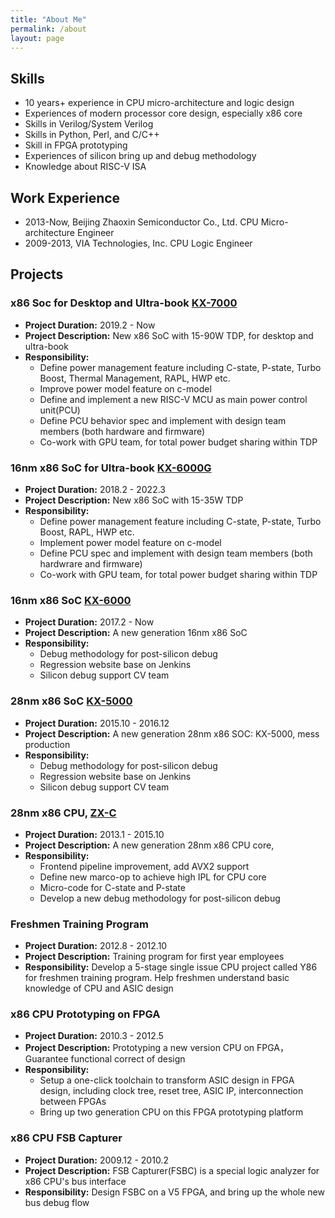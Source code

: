 ```yaml
---
title: "About Me"
permalink: /about
layout: page
---
```


## Skills

- 10 years+ experience in CPU micro-architecture and logic design
- Experiences of modern processor core design, especially x86 core
- Skills in Verilog/System Verilog
- Skills in Python, Perl, and C/C++
- Skill in FPGA prototyping
- Experiences of silicon bring up and debug methodology
- Knowledge about RISC-V ISA

## Work Experience

-   2013-Now, Beijing Zhaoxin Semiconductor Co., Ltd. CPU Micro-architecture Engineer
-   2009-2013, VIA Technologies, Inc. CPU Logic Engineer

## Projects

### x86 Soc for Desktop and Ultra-book [KX-7000](https://www.zhaoxin.com/prod_view.aspx?nid=3&typeid=593&id=2757)
-   **Project Duration:** 2019.2 - Now
-   **Project Description:** New x86 SoC with 15-90W TDP, for desktop and ultra-book
-   **Responsibility:**
    -   Define power management feature including C-state, P-state, Turbo Boost, Thermal Management, RAPL, HWP etc.
    -   Improve power model feature on c-model
    -   Define and implement a new RISC-V MCU as main power control unit(PCU)
    -   Define PCU behavior spec and implement with design team members (both hardware and firmware)
    -   Co-work with GPU team, for total power budget sharing within TDP


### 16nm x86 SoC for Ultra-book [KX-6000G](https://www.zhaoxin.com/prod_view.aspx?nid=3&typeid=581&id=2410)

-   **Project Duration:** 2018.2 - 2022.3
-   **Project Description:** New x86 SoC with 15-35W TDP
-   **Responsibility:**
    -   Define power management feature including C-state, P-state, Turbo Boost, RAPL, HWP etc.
    -   Implement power model feature on c-model
    -   Define PCU spec and implement with design team members (both hardwrare and firmware)
    -   Co-work with GPU team, for total power budget sharing within TDP

### 16nm x86 SoC [KX-6000](https://www.zhaoxin.com/prod_view.aspx?nid=3&typeid=129&id=327)

-   **Project Duration:** 2017.2 - Now
-   **Project Description:** A new generation 16nm x86 SoC
-   **Responsibility:**
    -   Debug methodology for post-silicon debug
    -   Regression website base on Jenkins
    -   Silicon debug support CV team

### 28nm x86 SoC [KX-5000](https://www.zhaoxin.com/qt.aspx?nid=3&typeid=92)

-   **Project Duration:** 2015.10 - 2016.12
-   **Project Description:** A new generation 28nm x86 SOC: KX-5000, mess production
-   **Responsibility:**
    -   Debug methodology for post-silicon debug
    -   Regression website base on Jenkins
    -   Silicon debug support CV team

### 28nm x86 CPU, [ZX-C](https://www.zhaoxin.com/qt.aspx?nid=3&typeid=90)

-   **Project Duration:** 2013.1 - 2015.10
-   **Project Description:** A new generation 28nm x86 CPU core,
-   **Responsibility:**
    -   Frontend pipeline improvement, add AVX2 support
    -   Define new marco-op to achieve high IPL for CPU core
    -   Micro-code for C-state and P-state
    -   Develop a new debug methodology for post-silicon debug

### Freshmen Training Program

-   **Project Duration:** 2012.8 - 2012.10
-   **Project Description:** Training program for first year employees
-   **Responsibility:** Develop a 5-stage single issue CPU project called Y86 for freshmen training program. Help freshmen understand basic knowledge of CPU and ASIC design

### x86 CPU Prototyping on FPGA

-   **Project Duration:** 2010.3 - 2012.5
-   **Project Description:** Prototyping a new version CPU on FPGA， Guarantee functional correct of design
-   **Responsibility:**
    -   Setup a one-click toolchain to transform ASIC design in FPGA design, including clock tree, reset tree, ASIC IP, interconnection between FPGAs
    -   Bring up two generation CPU on this FPGA prototyping platform

### x86 CPU FSB Capturer

-   **Project Duration:** 2009.12 - 2010.2
-   **Project Description:** FSB Capturer(FSBC) is a special logic analyzer for x86 CPU's bus interface
-   **Responsibility:** Design FSBC on a V5 FPGA, and bring up the whole new bus debug flow

